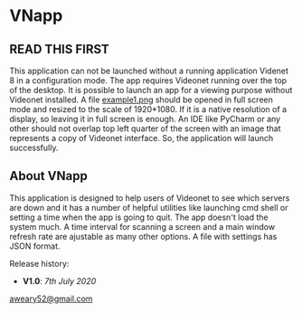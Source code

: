 VNapp
==============



READ THIS FIRST
---------------

This application can not be launched without a running application Videnet 8
in a configuration mode. The app requires Videonet running over the top of the desktop.
It is possible to launch an app for a viewing purpose without Videonet installed. 
A file [example1.png](graphics/example1.png) should be opened in full screen mode and 
resized to the scale of 1920*1080. If it is a native resolution of a display, so leaving 
it in full screen is enough. An IDE like PyCharm or any other should not overlap top 
left quarter of the screen with an image that represents a copy of Videonet interface.
So, the application will launch successfully.


About VNapp
--------------------

This application is designed to help users of Videonet to see which servers are down and it 
has a number of helpful utilities like launching cmd shell or setting a time when the app 
is going to quit. The app doesn't load the system much. A time interval for scanning a screen 
and a main window refresh rate are ajustable as many other options. A file with settings 
has JSON format.

Release history:

* **V1.0**: *7th July 2020*



 [aweary52@gmail.com]()

